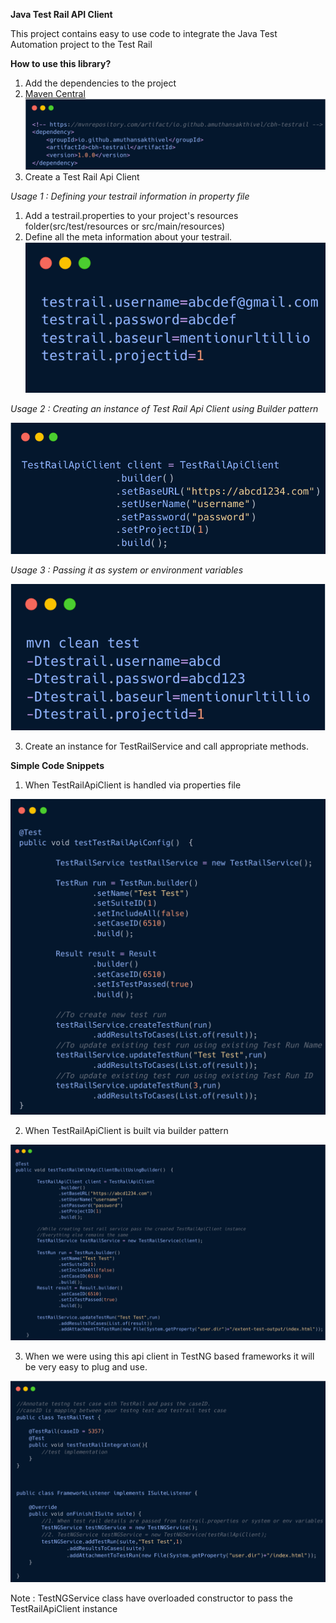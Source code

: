 **Java Test Rail API Client**

This project contains easy to use code to integrate the Java Test Automation project to the Test Rail

**How to use this library?**

1. Add the dependencies to the project
2. 
   [Maven Central](https://mvnrepository.com/artifact/io.github.amuthansakthivel/cbh-testrail)
   ![img.png](readme-images/img.png)
3. Create a Test Rail Api Client

_Usage 1 : Defining your testrail information in property file_ 

1. Add a testrail.properties to your project's resources folder(src/test/resources or src/main/resources)
2. Define all the meta information about your testrail.
       ![img_1.png](readme-images/img1.png)

_Usage 2 : Creating an instance of Test Rail Api Client using Builder pattern_

![img.png](readme-images/img2.png)

_Usage 3 : Passing it as system or environment variables_

![img.png](readme-images/img3.png)

3. Create an instance for TestRailService and call appropriate methods.

**Simple Code Snippets** 

1. When TestRailApiClient is handled via properties file

![img.png](readme-images/img4.png)

2. When TestRailApiClient is built via builder pattern

![img.png](readme-images/img5.png)

3. When we were using this api client in TestNG based frameworks it will be very easy to plug and use.

![img_3.png](readme-images/img6.png)

Note : TestNGService class have overloaded constructor to pass the TestRailApiClient instance


